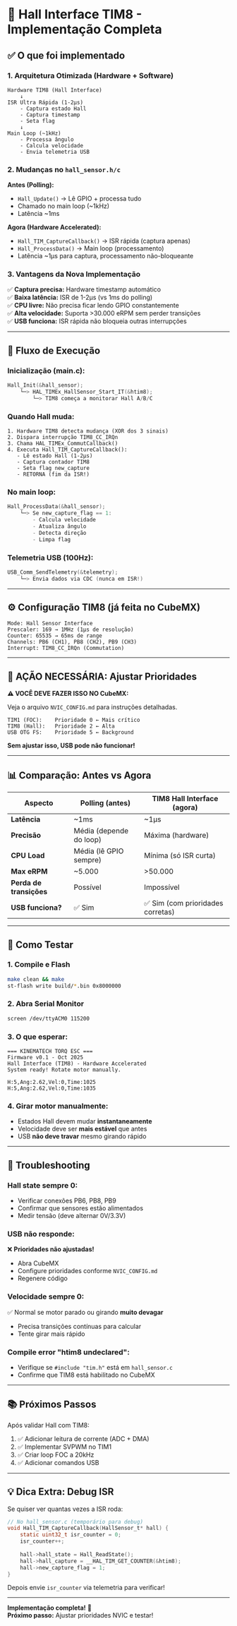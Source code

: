 # 🎯 Hall Interface TIM8 - Implementação Completa

## ✅ O que foi implementado

### **1. Arquitetura Otimizada (Hardware + Software)**

```
Hardware TIM8 (Hall Interface)
    ↓
ISR Ultra Rápida (1-2μs)
    - Captura estado Hall
    - Captura timestamp
    - Seta flag
    ↓
Main Loop (~1kHz)
    - Processa ângulo
    - Calcula velocidade
    - Envia telemetria USB
```

### **2. Mudanças no `hall_sensor.h/c`**

**Antes (Polling):**
- `Hall_Update()` → Lê GPIO + processa tudo
- Chamado no main loop (~1kHz)
- Latência ~1ms

**Agora (Hardware Accelerated):**
- `Hall_TIM_CaptureCallback()` → ISR rápida (captura apenas)
- `Hall_ProcessData()` → Main loop (processamento)
- Latência ~1μs para captura, processamento não-bloqueante

### **3. Vantagens da Nova Implementação**

✅ **Captura precisa:** Hardware timestamp automático  
✅ **Baixa latência:** ISR de 1-2μs (vs 1ms do polling)  
✅ **CPU livre:** Não precisa ficar lendo GPIO constantemente  
✅ **Alta velocidade:** Suporta >30.000 eRPM sem perder transições  
✅ **USB funciona:** ISR rápida não bloqueia outras interrupções  

---

## 🔧 Fluxo de Execução

### **Inicialização (main.c):**
```c
Hall_Init(&hall_sensor);
    └─> HAL_TIMEx_HallSensor_Start_IT(&htim8);
        └─> TIM8 começa a monitorar Hall A/B/C
```

### **Quando Hall muda:**
```
1. Hardware TIM8 detecta mudança (XOR dos 3 sinais)
2. Dispara interrupção TIM8_CC_IRQn
3. Chama HAL_TIMEx_CommutCallback()
4. Executa Hall_TIM_CaptureCallback():
   - Lê estado Hall (1-2μs)
   - Captura contador TIM8
   - Seta flag new_capture
   - RETORNA (fim da ISR!)
```

### **No main loop:**
```c
Hall_ProcessData(&hall_sensor);
    └─> Se new_capture_flag == 1:
        - Calcula velocidade
        - Atualiza ângulo
        - Detecta direção
        - Limpa flag
```

### **Telemetria USB (100Hz):**
```c
USB_Comm_SendTelemetry(&telemetry);
    └─> Envia dados via CDC (nunca em ISR!)
```

---

## ⚙️ Configuração TIM8 (já feita no CubeMX)

```
Mode: Hall Sensor Interface
Prescaler: 169 → 1MHz (1μs de resolução)
Counter: 65535 → 65ms de range
Channels: PB6 (CH1), PB8 (CH2), PB9 (CH3)
Interrupt: TIM8_CC_IRQn (Commutation)
```

---

## 🚨 AÇÃO NECESSÁRIA: Ajustar Prioridades

**⚠️ VOCÊ DEVE FAZER ISSO NO CubeMX:**

Veja o arquivo `NVIC_CONFIG.md` para instruções detalhadas.

```
TIM1 (FOC):    Prioridade 0 ← Mais crítico
TIM8 (Hall):   Prioridade 2 ← Alta
USB OTG FS:    Prioridade 5 ← Background
```

**Sem ajustar isso, USB pode não funcionar!**

---

## 📊 Comparação: Antes vs Agora

| Aspecto | Polling (antes) | TIM8 Hall Interface (agora) |
|---------|-----------------|----------------------------|
| **Latência** | ~1ms | ~1μs |
| **Precisão** | Média (depende do loop) | Máxima (hardware) |
| **CPU Load** | Média (lê GPIO sempre) | Mínima (só ISR curta) |
| **Max eRPM** | ~5.000 | >50.000 |
| **Perda de transições** | Possível | Impossível |
| **USB funciona?** | ✅ Sim | ✅ Sim (com prioridades corretas) |

---

## 🧪 Como Testar

### **1. Compile e Flash**
```bash
make clean && make
st-flash write build/*.bin 0x8000000
```

### **2. Abra Serial Monitor**
```bash
screen /dev/ttyACM0 115200
```

### **3. O que esperar:**
```
=== KINEMATECH TORQ ESC ===
Firmware v0.1 - Oct 2025
Hall Interface (TIM8) - Hardware Accelerated
System ready! Rotate motor manually.

H:5,Ang:2.62,Vel:0,Time:1025
H:5,Ang:2.62,Vel:0,Time:1035
```

### **4. Girar motor manualmente:**
- Estados Hall devem mudar **instantaneamente**
- Velocidade deve ser **mais estável** que antes
- USB **não deve travar** mesmo girando rápido

---

## 🐛 Troubleshooting

### **Hall state sempre 0:**
- Verificar conexões PB6, PB8, PB9
- Confirmar que sensores estão alimentados
- Medir tensão (deve alternar 0V/3.3V)

### **USB não responde:**
❌ **Prioridades não ajustadas!**
- Abra CubeMX
- Configure prioridades conforme `NVIC_CONFIG.md`
- Regenere código

### **Velocidade sempre 0:**
✅ Normal se motor parado ou girando **muito devagar**
- Precisa transições contínuas para calcular
- Tente girar mais rápido

### **Compile error "htim8 undeclared":**
- Verifique se `#include "tim.h"` está em `hall_sensor.c`
- Confirme que TIM8 está habilitado no CubeMX

---

## 📚 Próximos Passos

Após validar Hall com TIM8:
1. ✅ Adicionar leitura de corrente (ADC + DMA)
2. ✅ Implementar SVPWM no TIM1
3. ✅ Criar loop FOC a 20kHz
4. ✅ Adicionar comandos USB

---

## 💡 Dica Extra: Debug ISR

Se quiser ver quantas vezes a ISR roda:

```c
// No hall_sensor.c (temporário para debug)
void Hall_TIM_CaptureCallback(HallSensor_t* hall) {
    static uint32_t isr_counter = 0;
    isr_counter++;
    
    hall->hall_state = Hall_ReadState();
    hall->hall_capture = __HAL_TIM_GET_COUNTER(&htim8);
    hall->new_capture_flag = 1;
}
```

Depois envie `isr_counter` via telemetria para verificar!

---

**Implementação completa!** 🚀  
**Próximo passo:** Ajustar prioridades NVIC e testar!
